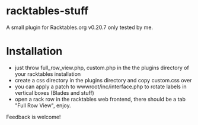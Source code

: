 racktables-stuff
================

A small plugin for Racktables.org v0.20.7 only tested by me.

# Installation

* just throw full_row_view.php, custom.php in the the plugins directory of your racktables installation
* create a css directory in the plugins directory and copy custom.css over
* you can apply a patch to wwwroot/inc/interface.php to rotate labels in vertical boxes (Blades and stuff)
* open a rack row in the racktables web frontend, there should be a tab "Full Row View", enjoy.

Feedback is welcome!

